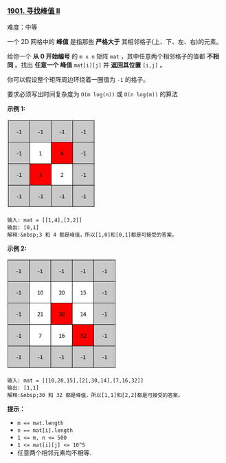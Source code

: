 ### [1901\. 寻找峰值 II](https://leetcode.cn/problems/find-a-peak-element-ii/)

难度：中等

一个 2D 网格中的 **峰值** 是指那些 **严格大于** 其相邻格子(上、下、左、右)的元素。

给你一个 **从 0 开始编号** 的 `m x n` 矩阵 `mat` ，其中任意两个相邻格子的值都 **不相同** 。找出 **任意一个 峰值** `mat[i][j]` 并 **返回其位置** `[i,j]` 。

你可以假设整个矩阵周边环绕着一圈值为 `-1` 的格子。

要求必须写出时间复杂度为 `O(m log(n))` 或 `O(n log(m))` 的算法

**示例 1:**

![](./assets/img/Question1901_01.png)

```
输入: mat = [[1,4],[3,2]]
输出: [0,1]
解释:&nbsp;3 和 4 都是峰值，所以[1,0]和[0,1]都是可接受的答案。
```

**示例 2:**

![](./assets/img/Question1901_02.png)

```
输入: mat = [[10,20,15],[21,30,14],[7,16,32]]
输出: [1,1]
解释:&nbsp;30 和 32 都是峰值，所以[1,1]和[2,2]都是可接受的答案。
```

**提示：**

-   `m == mat.length`
-   `n == mat[i].length`
-   `1 <= m, n <= 500`
-   `1 <= mat[i][j] <= 10^5`
-   任意两个相邻元素均不相等.
